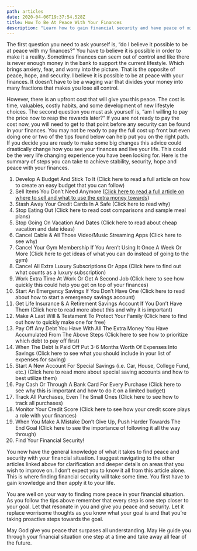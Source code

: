 ```yaml
---
path: articles
date: 2020-04-06T19:37:54.528Z
title: How To Be At Peace With Your Finances
description: "Learn how to gain financial security and have peace of mind with your money. "
---
```

The first question you need to ask yourself is, “do I believe it possible to be at peace with my finances?” You have to believe it is possible in order to make it a reality. Sometimes finances can seem out of control and like there is never enough money in the bank to support the current lifestyle. Which brings anxiety, fear, and worry into the picture. That is the opposite of peace, hope, and security. I believe it is possible to be at peace with your finances. It doesn’t have to be a waging war that divides your money into many fractions that makes you lose all control.

However, there is an upfront cost that will give you this peace. The cost is time, valuables, costly habits, and some development of new lifestyle choices. The second question you must ask yourself is, “am I willing to pay the price now to reap the rewards later?” If you are not ready to pay the cost now, you will need to get to that point before any security can be found in your finances. You may not be ready to pay the full cost up front but even doing one or two of the tips found below can help put you on the right path. If you decide you are ready to make some big changes this advice could drastically change how you see your finances and live your life. This could be the very life changing experience you have been looking for. Here is the summary of steps you can take to achieve stability, security, hope and peace with your finances.

1. Develop A Budget And Stick To It (Click here to read a full article on how to create an easy budget that you can follow)
2. Sell Items You Don’t Need Anymore ([Click here to read a full article on where to sell and what to use the extra money towards](https://broke-budget.netlify.com/blog/get-extra-cash-for-selling-items-you-dont-need-anymore/))
3. Stash Away Your Credit Cards In A Safe (Click here to read why)
4. Stop Eating Out (Click here to read cost comparisons and sample meal plans)
5. Stop Going On Vacation And Dates (Click here to read about cheap vacation and date ideas)
6. Cancel Cable & All Those Video/Music Streaming Apps (Click here to see why)
7. Cancel Your Gym Membership If You Aren’t Using It Once A Week Or More (Click here to get ideas of what you can do instead of going to the gym)
8. Cancel All Extra Luxury Subscriptions Or Apps (Click here to find out what counts as a luxury subscription)
9. Work Extra Time At Work Or Get A Second Job (Click here to see how quickly this could help you get on top of your finances)
10. Start An Emergency Savings If You Don’t Have One (Click here to read about how to start a emergency savings account)
11. Get Life Insurance & A Retirement Savings Account If You Don’t Have Them (Click here to read more about this and why it is important)
12. Make A Last Will & Testament To Protect Your Family (Click here to find out how to quickly make one for free)
13. Pay Off Any Debt You Have With All The Extra Money You Have Accumulated From The Above Steps (Click here to see how to prioritize which debt to pay off first)
14. When The Debt Is Paid Off Put 3-6 Months Worth Of Expenses Into Savings (Click here to see what you should include in your list of expenses for saving)
15. Start A New Account For Special Savings (i.e. Car, House, College Fund, etc.) (Click here to read more about special saving accounts and how to best utilize them)
16. Pay Cash Or Through A Bank Card For Every Purchase (Click here to see why this is important and how to do it on a limited budget)
17. Track All Purchases, Even The Small Ones (Click here to see how to track all purchases)
18. Monitor Your Credit Score (Click here to see how your credit score plays a role with your finances)
19. When You Make A Mistake Don’t Give Up, Push Harder Towards The End Goal (Click here to see the importance of following it all the way through)
20. Find Your Financial Security!

You now have the general knowledge of what it takes to find peace and security with your financial situation. I suggest navigating to the other articles linked above for clarification and deeper details on areas that you wish to improve on. I don’t expect you to know it all from this article alone. This is where finding financial security will take some time. You first have to gain knowledge and then apply it to your life.

You are well on your way to finding more peace in your financial situation. As you follow the tips above remember that every step is one step closer to your goal. Let that resonate in you and give you peace and security. Let it replace worrisome thoughts as you know what your goal is and that you’re taking proactive steps towards the goal.

May God give you peace that surpases all understanding. May He guide you through your financial situation one step at a time and take away all fear of the future.